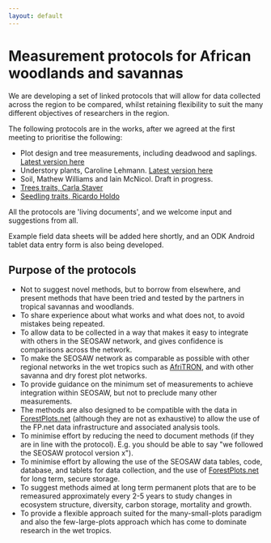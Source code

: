 ```yaml
---
layout: default
---
```


# Measurement protocols for African woodlands and savannas

We are developing a set of linked protocols that will allow for data collected across the region to be compared, whilst retaining flexibility to suit the many different objectives of researchers in the region.

The following protocols are in the works, after we agreed at the first meeting to prioritise the following:

* Plot design and tree measurements, including deadwood and saplings. [Latest version here][1]
* Understory plants, Caroline Lehmann. [Latest version here][2]
* Soil, Mathew Williams and Iain McNicol. Draft in progress.
* [Trees traits, Carla Staver][4]
* [Seedling traits, Ricardo Holdo][2]

All the protocols are 'living documents', and we welcome input and suggestions from all.

Example field data sheets will be added here shortly, and an ODK Android tablet data entry form is also being developed.

[1]: ./resources/SEOSAW_FieldManual_v3_2018.pdf
[2]: ./resources/Grass_sampling_PSPs_May_2018.pdf
[3]: https://docs.google.com/document/d/1Qey7TWfjBZL1dhtD_sioguj_2wIcJvVlGgqsFaWdZmE/edit?usp=sharing
[4]: https://docs.google.com/document/d/1IJkM_PNHHl3qVFlZqxKvaq2JNt0RB8bZlstCSpc4Rgc/edit?usp=sharing

<h2 class="h-inline">Purpose of the protocols</h2>

* Not to suggest novel methods, but to borrow from elsewhere, and present methods that have been tried and tested by the partners in tropical savannas and woodlands.
* To share experience about what works and what does not, to avoid mistakes being repeated.
* To allow data to be collected in a way that makes it easy to integrate with others in the SEOSAW network, and gives confidence is comparisons across the network.
* To make the SEOSAW network as comparable as possible with other regional networks in the wet tropics such as [AfriTRON](http://www.afritron.org), and with other savanna and dry forest plot networks.
* To provide guidance on the minimum set of measurements to achieve integration within SEOSAW, but not to preclude many other measurements. 
* The methods are also designed to be compatible with the data in [ForestPlots.net](https://www.forestplots.net) (although they are not as exhaustive) to allow the use of the FP.net data infrastructure and associated analysis tools.
* To minimise effort by reducing the need to document methods (if they are in line with the protocol). E.g. you should be able to say "we followed the SEOSAW protocol version x").
* To minimise effort by allowing the use of the SEOSAW data tables, code, database, and tablets for data collection, and the use of [ForestPlots.net](https://www.forestplots.net) for long term, secure storage.
* To suggest methods aimed at long term permanent plots that are to be remeasured approximately every 2-5 years to study changes in ecosystem structure, diversity, carbon storage, mortality and growth. 
* To provide a flexible approach suited for the many-small-plots paradigm and also the few-large-plots approach which has come to dominate research in the wet tropics.
